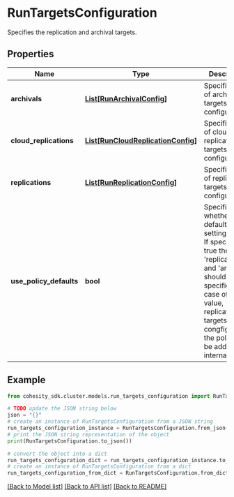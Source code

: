 # RunTargetsConfiguration

Specifies the replication and archival targets.

## Properties

Name | Type | Description | Notes
------------ | ------------- | ------------- | -------------
**archivals** | [**List[RunArchivalConfig]**](RunArchivalConfig.md) | Specifies a list of archival targets configurations. | [optional] 
**cloud_replications** | [**List[RunCloudReplicationConfig]**](RunCloudReplicationConfig.md) | Specifies a list of cloud replication targets configurations. | [optional] 
**replications** | [**List[RunReplicationConfig]**](RunReplicationConfig.md) | Specifies a list of replication targets configurations. | [optional] 
**use_policy_defaults** | **bool** | Specifies whether to use default policy settings or not. If specified as true then &#39;replications&#39; and &#39;arcihvals&#39; should not be specified. In case of true value, replicatioan targets congfigured in the policy will be added internally. | [optional] [default to False]

## Example

```python
from cohesity_sdk.cluster.models.run_targets_configuration import RunTargetsConfiguration

# TODO update the JSON string below
json = "{}"
# create an instance of RunTargetsConfiguration from a JSON string
run_targets_configuration_instance = RunTargetsConfiguration.from_json(json)
# print the JSON string representation of the object
print(RunTargetsConfiguration.to_json())

# convert the object into a dict
run_targets_configuration_dict = run_targets_configuration_instance.to_dict()
# create an instance of RunTargetsConfiguration from a dict
run_targets_configuration_from_dict = RunTargetsConfiguration.from_dict(run_targets_configuration_dict)
```
[[Back to Model list]](../README.md#documentation-for-models) [[Back to API list]](../README.md#documentation-for-api-endpoints) [[Back to README]](../README.md)


